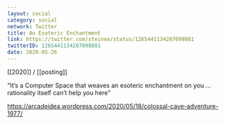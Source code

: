 ```yaml
---
layout: social
category: social
network: Twitter
title: An Esoteric Enchantment
link: https://twitter.com/steinea/status/1265441134207098881
twitterID: 1265441134207098881
date: 2020-05-26
---
```


[[2020]] / [[posting]]

"It’s a Computer Space that weaves an esoteric enchantment on you ... rationality itself can’t help you here"

<https://arcadeidea.wordpress.com/2020/05/18/colossal-cave-adventure-1977/>
